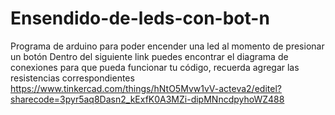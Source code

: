 # Ensendido-de-leds-con-bot-n
Programa de arduino para poder encender una led al momento de presionar un botón
Dentro del siguiente link puedes encontrar el diagrama de conexiones para que pueda funcionar tu código, recuerda agregar las resistencias correspondientes
https://www.tinkercad.com/things/hNtO5Mvw1vV-acteva2/editel?sharecode=3pyr5aq8Dasn2_kExfK0A3MZi-dipMNncdpyhoWZ488

